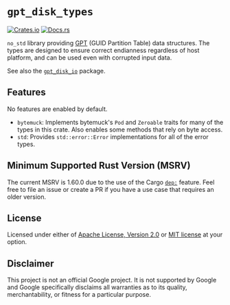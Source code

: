 # `gpt_disk_types`

[![Crates.io](https://img.shields.io/crates/v/gpt_disk_types)](https://crates.io/crates/gpt_disk_types) 
[![Docs.rs](https://docs.rs/gpt_disk_types/badge.svg)](https://docs.rs/gpt_disk_types)

`no_std` library providing [GPT] (GUID Partition Table) data
structures. The types are designed to ensure correct endianness
regardless of host platform, and can be used even with corrupted input
data.

See also the [`gpt_disk_io`] package.

[GPT]: https://en.wikipedia.org/wiki/GUID_Partition_Table
[`gpt_disk_io`]: https://crates.io/crates/gpt_disk_io

## Features

No features are enabled by default.

* `bytemuck`: Implements bytemuck's `Pod` and `Zeroable` traits for many
  of the types in this crate. Also enables some methods that rely on
  byte access.
* `std`: Provides `std::error::Error` implementations for all of the
  error types.
  
## Minimum Supported Rust Version (MSRV)

The current MSRV is 1.60.0 due to the use of the Cargo [`dep:`]
feature. Feel free to file an issue or create a PR if you have a use
case that requires an older version.

[`dep:`]: https://blog.rust-lang.org/2022/04/07/Rust-1.60.0.html#new-syntax-for-cargo-features

## License

Licensed under either of [Apache License, Version 2.0](LICENSE-APACHE)
or [MIT license](LICENSE-MIT) at your option.

## Disclaimer

This project is not an official Google project. It is not supported by
Google and Google specifically disclaims all warranties as to its quality,
merchantability, or fitness for a particular purpose.
